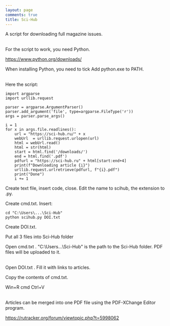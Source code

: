 ```yaml
---
layout: page
comments: true
title: Sci-Hub
---
```


A script for downloading full magazine issues.
<br><br>

For the script to work, you need Python.

<https://www.python.org/downloads/>

When installing Python, you need to tick Add python.exe to PATH.
<br><br>

Here the script:

```
import argparse
import urllib.request

parser = argparse.ArgumentParser()
parser.add_argument('file', type=argparse.FileType('r'))
args = parser.parse_args()

i = 1
for x in args.file.readlines():
	url = "https://sci-hub.ru/" + x
	webUrl  = urllib.request.urlopen(url)
	html = webUrl.read()
	html = str(html)
	start = html.find('/downloads/')
	end = html.find('.pdf')
	pdfurl = "https://sci-hub.ru" + html[start:end+4]
	print(f"Downloading article {i}")
	urllib.request.urlretrieve(pdfurl, f"{i}.pdf")
	print("Done")
	i += 1
```

Create text file, insert code, close. Edit the name to scihub, the extension to .py.

Create cmd.txt. Insert:

```
cd "C:\Users\...\Sci-Hub"
python scihub.py DOI.txt
```

Create DOI.txt.

Put all 3 files into Sci-Hub folder

Open cmd.txt . "C:\Users\...\Sci-Hub" is the path to the Sci-Hub folder. PDF files will be uploaded to it.
<br><br>

Open DOI.txt . Fill it with links to articles.

Copy the contents of cmd.txt.

Win+R cmd Ctrl+V
<br><br>

Articles can be merged into one PDF file using the PDF-XChange Editor program.

<https://rutracker.org/forum/viewtopic.php?t=5998062>